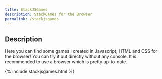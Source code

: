 ```yaml
---
title: StackJSGames
description: StackGames for the Browser
permalink: /stackjsgames
---
```


## Description
Here you can find some games i created in Javascript, HTML and CSS for the browser! You can try it out directly without any console. It is recommended to use a browser which is pretty up-to-date.

{% include stackjsgames.html %}
